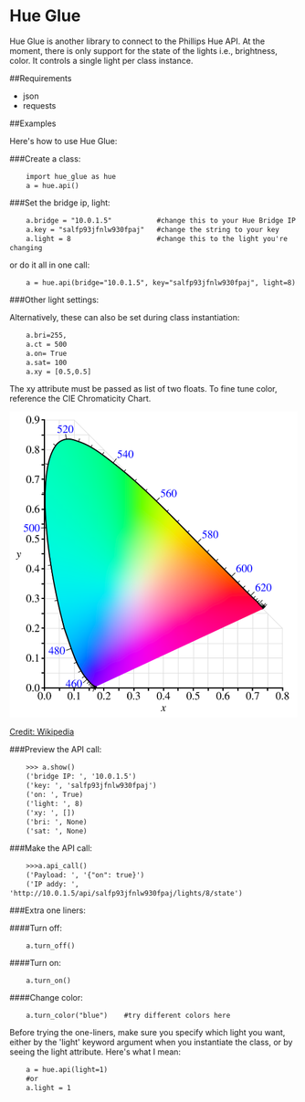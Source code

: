 # Hue Glue

Hue Glue is another library to connect to the Phillips Hue API. At the moment, there is only support for the state of the lights i.e., brightness, color. It controls a single light per class instance.

##Requirements

+ json
+ requests

##Examples

Here's how to use Hue Glue:

###Create a class:

        import hue_glue as hue
        a = hue.api()

###Set the bridge ip, light:

        a.bridge = "10.0.1.5"           #change this to your Hue Bridge IP
        a.key = "salfp93jfnlw930fpaj"   #change the string to your key
        a.light = 8                     #change this to the light you're changing

or do it all in one call:

        a = hue.api(bridge="10.0.1.5", key="salfp93jfnlw930fpaj", light=8)

###Other light settings:

Alternatively, these can also be set during class instantiation:

        a.bri=255,
        a.ct = 500
        a.on= True
        a.sat= 100
        a.xy = [0.5,0.5]

The xy attribute must be passed as list of two floats. To fine tune color, reference the CIE Chromaticity Chart.

![CIE Chart](cie1931.svg "Credit: Wikipedia")

[Credit: Wikipedia](https://en.wikipedia.org/wiki/CIE_1931_color_space)

###Preview the API call:

        >>> a.show()
        ('bridge IP: ', '10.0.1.5')
        ('key: ', 'salfp93jfnlw930fpaj')
        ('on: ', True)
        ('light: ', 8)
        ('xy: ', [])
        ('bri: ', None)
        ('sat: ', None)

###Make the API call:

        >>>a.api_call()
        ('Payload: ', '{"on": true}')
        ('IP addy: ', 'http://10.0.1.5/api/salfp93jfnlw930fpaj/lights/8/state')

###Extra one liners:

####Turn off:

        a.turn_off()

####Turn on:

        a.turn_on()

####Change color:

        a.turn_color("blue")    #try different colors here

Before trying the one-liners, make sure you specify which light you want, either by the 'light' keyword argument when you instantiate the class, or by seeing the light attribute. Here's what I mean:

        a = hue.api(light=1)
        #or
        a.light = 1